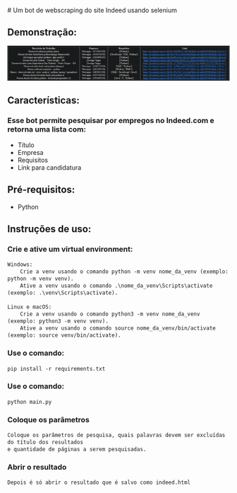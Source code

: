 ﻿﻿# Um bot de webscraping do site Indeed usando selenium


## Demonstração:

![Imagem demonstrando o resultado](demo.png)

## Características:

### Esse bot permite pesquisar por empregos no Indeed.com e retorna uma lista com:


<ul>
<li>Título</li>
<li>Empresa</li>
<li>Requisitos</li>
<li>Link para candidatura</li>
</ul>

## Pré-requisitos:
   <ul>
   <li>Python</li>
   </ul>

## Instruções de uso:

### Crie e ative um virtual environment:

    Windows:
        Crie a venv usando o comando python -m venv nome_da_venv (exemplo: python -m venv venv).
        Ative a venv usando o comando .\nome_da_venv\Scripts\activate (exemplo: .\venv\Scripts\activate).

    Linux e macOS:
        Crie a venv usando o comando python3 -m venv nome_da_venv (exemplo: python3 -m venv venv).
        Ative a venv usando o comando source nome_da_venv/bin/activate (exemplo: source venv/bin/activate).

### Use o comando:

    pip install -r requirements.txt

### Use o comando:

    python main.py

### Coloque os parâmetros

    Coloque os parâmetros de pesquisa, quais palavras devem ser excluídas do título dos resultados
    e quantidade de páginas a serem pesquisadas.

### Abrir o resultado

    Depois é só abrir o resultado que é salvo como indeed.html

